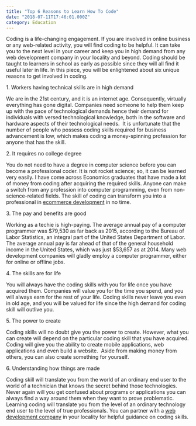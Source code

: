 ```yaml
---
title: "Top 6 Reasons to Learn How To Code"
date: "2018-07-11T17:46:01.000Z"
category: Education
---
```


Coding is a life-changing engagement. If you are involved in online business or any web-related activity, you will find coding to be helpful. It can take you to the next level in your career and keep you in high demand from any web development company in your locality and beyond. Coding should be taught to learners in school as early as possible since they will all find it useful later in life. In this piece, you will be enlightened about six unique reasons to get involved in coding.

<title-4>1. Workers having technical skills are in high demand</title-4>

We are in the 21st century, and it is an internet age. Consequently, virtually everything has gone digital. Companies need someone to help them keep up with the pace of technological demands hence their demand for individuals with versed technological knowledge, both in the software and hardware aspects of their technological needs.  It is unfortunate that the number of people who possess coding skills required for business advancement is low, which makes coding a money-spinning profession for anyone that has the skill.

<title-4>2. It requires no college degree</title-4>

You do not need to have a degree in computer science before you can become a professional coder. It is not rocket science; so, it can be learned very easily. I have come across Economics graduates that have made a lot of money from coding after acquiring the required skills. Anyone can make a switch from any profession into computer programming, even from non-science-related fields. The skill of coding can transform you into a professional in [ecommerce development](http://progostech.com/ecommerce-development/) in no time.

<title-4>3. The pay and benefits are good</title-4>

Working as a techie is high-paying. The average annual pay of a computer programmer was $79,530 as far back as 2015, according to the Bureau of Labor Statistics, an integral part of the United States Department of Labor. The average annual pay is far ahead of that of the general household income in the United States, which was just $53,657 as at 2014. Many web development companies will gladly employ a computer programmer, either for online or offline jobs.

<title-4>4. The skills are for life</title-4>

You will always have the coding skills with you for life once you have acquired them. Companies will value you for the time you spend, and you will always earn for the rest of your life. Coding skills never leave you even in old age, and you will be valued for life since the high demand for coding skill will outlive you.

<title-4>5. The power to create</title-4>

Coding skills will no doubt give you the power to create. However, what you can create will depend on the particular coding skill that you have acquired. Coding will give you the ability to create mobile applications, web applications and even build a website.  Aside from making money from others, you can also create something for yourself.

<title-4>6. Understanding how things are made</title-4>

Coding skill will translate you from the world of an ordinary end user to the world of a technician that knows the secret behind those technologies. Never again will you get confused about programs or applications you can always find a way around them when they want to prove problematic. Learning coding will translate you from the level of an ordinary technology end user to the level of true professionals. You can partner with a [web development company](http://progostech.com/web-development/) in your locality for helpful guidance on coding skills.
